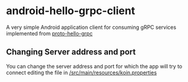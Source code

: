# android-hello-grpc-client

A very simple Android application client for consuming gRPC services implemented from [proto-hello-grpc](https://github.com/jviniciusb/proto-hello-grpc)

## Changing Server address and port

You can change the server address and port for which the app will try to connect editing the file in [/src/main/resources/koin.properties](https://github.com/jviniciusb/android-hello-grpc-client/blob/main/app/src/main/resources/koin.properties)
